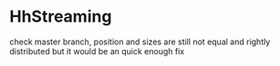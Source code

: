 # HhStreaming

check master branch, position and sizes are still not equal and rightly distributed but it would be an quick enough fix
